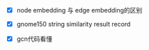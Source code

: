 - [x] node embedding 与 edge embedding的区别
- [x] gnome150 string similarity result record 

- [x] gcn代码看懂